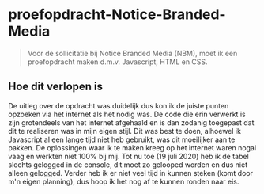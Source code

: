 # proefopdracht-Notice-Branded-Media

> Voor de sollicitatie bij Notice Branded Media (NBM), moet ik een proefopdracht maken d.m.v. Javascript, HTML en CSS.


## Hoe dit verlopen is

De uitleg over de opdracht was duidelijk dus kon ik de juiste punten opzoeken via het internet als het nodig was. De code die erin verwerkt is zijn grotendeels van het internet afgehaald en is dan zodanig toegepast dat dit te realiseren was in mijn eigen stijl. Dit was best te doen, alhoewel ik Javascript al een lange tijd niet heb gebruikt, was dit moeilijker aan te pakken. De oplossingen waar ik te maken kreeg op het internet waren nogal vaag en werkten niet 100% bij mij. Tot nu toe (19 juli 2020) heb ik de tabel slechts gelogged in de console, dit moet zo gelooped worden en dus niet alleen gelogged. Verder heb ik er niet veel tijd in kunnen steken (komt door m'n eigen planning), dus hoop ik het nog af te kunnen ronden naar eis.

